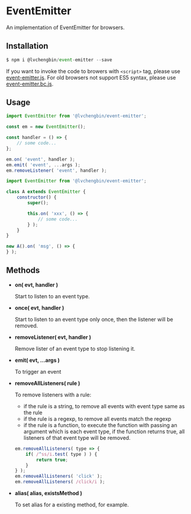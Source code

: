 # EventEmitter

An implementation of EventEmitter for browsers.

## Installation

```js
$ npm i @lvchengbin/event-emitter --save
```

If you want to invoke the code to browers with `<script>` tag, please use [event-emitter.js](https://github.com/LvChengbin/event-emitter/raw/master/dist/event-emitter.js). For old browsers not support ES5 syntax, please use [event-emitter.bc.js](https://raw.githubusercontent.com/LvChengbin/event-emitter/master/dist/event-emitter.bc.js).

## Usage

```js
import EventEmitter from '@lvchengbin/event-emitter';

const em = new EventEmitter();

const handler = () => {
    // some code...
};

em.on( 'event', handler );
em.emit( 'event', ...args );
em.removeListener( 'event', handler );
```

```js
import EventEmitter from '@lvchengbin/event-emitter';

class A extends EventEmitter {
    constructor() {
        super();

        this.on( 'xxx', () => {
            // some code...
        } );
    }
}

new A().on( 'msg', () => {
} );
```

## Methods

 - **on( evt, handler )**

    Start to listen to an event type.


 - **once( evt, handler )**

    Start to listen to an event type only once, then the listener will be removed.

 - **removeListener( evt, handler )**

    Remove lister of an event type to stop listening it.

 - **emit( evt, ...args )**
    
    To trigger an event

 - **removeAllListeners( rule )**

    To remove listeners with a rule:
    
    - if the rule is a string, to remove all events with event type same as the rule
    - if the rule is a regexp, to remove all events match the regexp
    - if the rule is a function, to execute the function with passing an argument which is each event type, if the function returns true, all listeners of that event type will be removed.

    ```js
    em.removeAllListeners( type => {
        if( /^ss/i.test( type ) ) {
            return true;
        }
    } );
    em.removeAllListeners( 'click' );
    em.removeAllListeners( /click/i );
    ```
 - **alias( alias, existsMethod )**

    To set alias for a existing method, for example.
